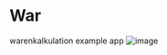 # War
 warenkalkulation example app
![image](https://github.com/mohmadzor1234/War/assets/51223471/a8d7b650-80b8-4675-bedc-da3595d8ba4e)
